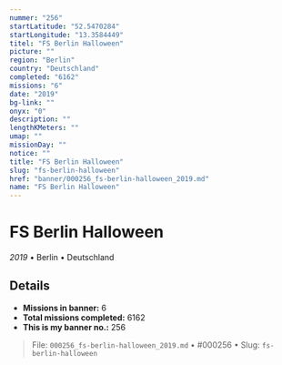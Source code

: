 ```yaml
---
nummer: "256"
startLatitude: "52.5470284"
startLongitude: "13.3584449"
titel: "FS Berlin Halloween"
picture: ""
region: "Berlin"
country: "Deutschland"
completed: "6162"
missions: "6"
date: "2019"
bg-link: ""
onyx: "0"
description: ""
lengthKMeters: ""
umap: ""
missionDay: ""
notice: ""
title: "FS Berlin Halloween"
slug: "fs-berlin-halloween"
href: "banner/000256_fs-berlin-halloween_2019.md"
name: "FS Berlin Halloween"
---
```

# FS Berlin Halloween

*2019* • Berlin • Deutschland





## Details

- **Missions in banner:** 6
- **Total missions completed:** 6162
- **This is my banner no.:** 256






> File: `000256_fs-berlin-halloween_2019.md`
> • #000256
> • Slug: `fs-berlin-halloween`
